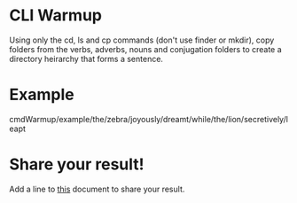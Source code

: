 # CLI Warmup
Using only the cd, ls and cp commands (don't use finder or mkdir), copy folders from the verbs, adverbs, nouns and conjugation folders to create a directory heirarchy that forms a sentence.

# Example
cmdWarmup/example/the/zebra/joyously/dreamt/while/the/lion/secretively/leapt

# Share your result!
Add a line to [this](https://docs.google.com/document/d/1KAhI4aiBag7OWv0IYoJVS_Z76QC5VsSKumx3lXpLw28/edit?usp=sharing) document to share your result.
